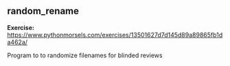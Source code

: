 ## random_rename

**Exercise:** https://www.pythonmorsels.com/exercises/13501627d7d145d89a89865fb1da462a/

Program to to randomize filenames for blinded reviews
